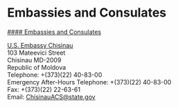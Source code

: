 # Embassies and Consulates

[#### Embassies and Consulates](javascript:void(0); "Embassies and Consulates")

[U.S. Embassy Chisinau](https://md.usembassy.gov/)  
103 Mateevici Street  
Chisinau MD-2009  
Republic of Moldova  
Telephone: +(373)(22) 40-83-00  
Emergency After-Hours Telephone: +(373)(22) 40-83-00  
Fax: +(373)(22) 22-63-61  
Email: [ChisinauACS@state.gov](mailto:ChisinauACS@state.gov)